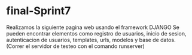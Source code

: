 # final-Sprint7

Realizamos la siguiente pagina web usando el framework DJANGO
Se pueden encontrar elementos como registro de usuarios, inicio de sesion, autenticacion de usuarios, templates, urls, modelos y base de datos.
(Correr el servidor de testeo con el comando runserver)
